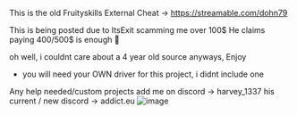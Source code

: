 This is the old Fruityskills External Cheat -> https://streamable.com/dohn79

This is being posted due to ItsExit scamming me over 100$ 
He claims paying 400/500$ is enough :rofl:

oh well, i couldnt care about a 4 year old source anyways, Enjoy

- you will need your OWN driver for this project, i didnt include one
  
Any help needed/custom projects add me on discord -> harvey_1337
his current / new discord -> addict.eu
![image](https://github.com/Updating1337/FruityPaste2020External/assets/57815398/d3ebd4e9-62e3-4c35-ab85-aa172da66b47)

